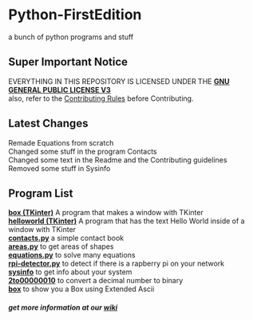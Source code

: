 # Python-FirstEdition
a bunch of python programs and stuff  

## Super Important Notice
EVERYTHING IN THIS REPOSITORY IS LICENSED UNDER THE [**GNU GENERAL PUBLIC LICENSE V3**](LICENSE)  
also, refer to the [Contributing Rules](docs/CONTRIBUTING.md) before Contributing.  

## Latest Changes
Remade Equations from scratch  
Changed some stuff in the program Contacts  
Changed some text in the Readme and the Contributing guidelines  
Removed some stuff in Sysinfo

## Program List
[**box (TKinter)**](PyPrograms/tkinter/box) A program that makes a window with TKinter  
[**helloworld (TKinter)**](PyPrograms/tkinter/helloworld) A program that has the text Hello World inside of a window with TKinter  
[**contacts.py**](PyPrograms/contacts) a simple contact book  
[**areas.py**](PyPrograms/areas) to get areas of shapes  
[**equations.py**](PyPrograms/equations) to solve many equations  
[**rpi-detector.py**](PyPrograms/raspberry-pi-detector) to detect if there is a rapberry pi on your network  
[**sysinfo**](PyPrograms/sysinfo) to get info about your system  
[**2to00000010**](PyPrograms/2to00000010) to convert a decimal number to binary  
[**box**](PyPrograms/box) to show you a Box using Extended Ascii  


##### get more information at our [wiki](https://github.com/JymPatel/Python3-FirstEdition/wiki)
